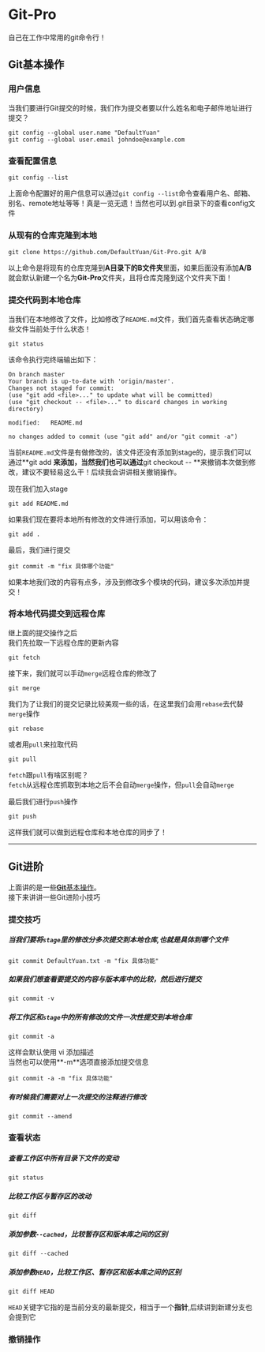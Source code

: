 # Git-Pro
自己在工作中常用的git命令行！

## <a name="basic">Git基本操作</a>
### 用户信息
当我们要进行Git提交的时候，我们作为提交者要以什么姓名和电子邮件地址进行提交？
```shell
git config --global user.name "DefaultYuan"
git config --global user.email johndoe@example.com
```
### 查看配置信息
```shell
git config --list
```
上面命令配置好的用户信息可以通过`git config --list`命令查看用户名、邮箱、别名、remote地址等等！真是一览无遗！当然也可以到.git目录下的查看config文件

### 从现有的仓库克隆到本地
```shell
git clone https://github.com/DefaultYuan/Git-Pro.git A/B
```
以上命令是将现有的仓库克隆到**A目录下的B文件夹**里面，如果后面没有添加**A/B**就会默认新建一个名为**Git-Pro**文件夹，且将仓库克隆到这个文件夹下面！

### 提交代码到本地仓库
当我们在本地修改了文件，比如修改了`README.md`文件，我们首先查看状态确定哪些文件当前处于什么状态！
```shell
git status
```
该命令执行完终端输出如下：
```shell
On branch master
Your branch is up-to-date with 'origin/master'.
Changes not staged for commit:
(use "git add <file>..." to update what will be committed)
(use "git checkout -- <file>..." to discard changes in working directory)

modified:   README.md

no changes added to commit (use "git add" and/or "git commit -a")
```
当前`README.md`文件是有做修改的，该文件还没有添加到stage的，提示我们可以通过**git add <file>**来添加，当然我们也可以通过**git checkout -- <file>**来撤销本次做到修改，建议不要轻易这么干！后续我会讲讲相关撤销操作。

现在我们加入stage
```shell
git add README.md
```
如果我们现在要将本地所有修改的文件进行添加，可以用该命令：
```shell
git add .
```
最后，我们进行提交
```shell
git commit -m "fix 具体哪个功能"
```
如果本地我们改的内容有点多，涉及到修改多个模块的代码，建议多次添加并提交！

### 将本地代码提交到远程仓库
继上面的提交操作之后<br>
我们先拉取一下远程仓库的更新内容
```shell
git fetch
```
接下来，我们就可以手动`merge`远程仓库的修改了
```shell
git merge
```
我们为了让我们的提交记录比较美观一些的话，在这里我们会用`rebase`去代替`merge`操作
```shell
git rebase
```
或者用`pull`来拉取代码
```shell
git pull
```
`fetch`跟`pull`有啥区别呢？<br>
`fetch`从远程仓库抓取到本地之后不会自动`merge`操作，但`pull`会自动`merge`

最后我们进行`push`操作
```shell
git push
```
这样我们就可以做到远程仓库和本地仓库的同步了！

************

## Git进阶
上面讲的是一些[**Git**基本操作](#basic)。<br>
接下来讲讲一些Git进阶小技巧

### 提交技巧
##### 当我们要将`stage`里的修改分多次提交到本地仓库,也就是具体到哪个文件
```shell
git commit DefaultYuan.txt -m "fix 具体功能"
```
##### 如果我们想查看要提交的内容与版本库中的比较，然后进行提交
```shell
git commit -v
```
##### 将工作区和`stage`中的所有修改的文件一次性提交到本地仓库
```shell
git commit -a
```
这样会默认使用 vi 添加描述<br>
当然也可以使用**-m**选项直接添加提交信息
```shell
git commit -a -m "fix 具体功能"
```
##### 有时候我们需要对上一次提交的注释进行修改
```shell
git commit --amend
```

### 查看状态
##### 查看工作区中所有目录下文件的变动
```shell
git status
```
##### 比较工作区与暂存区的改动
```shell
git diff
```
##### 添加参数`--cached`，比较暂存区和版本库之间的区别
```shell
git diff --cached
```
##### 添加参数`HEAD`，比较工作区、暂存区和版本库之间的区别
```shell
git diff HEAD
```
`HEAD`关键字它指的是当前分支的最新提交，相当于一个**指针**,后续讲到新建分支也会提到它
### 撤销操作


